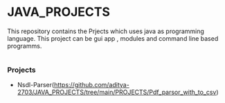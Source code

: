 # JAVA_PROJECTS
This repository contains the Prjects which uses java as programming language. This project can be gui app , modules and command line based programms.
<p align="center">
<img src="" >
</p>


### Projects
* Nsdl-Parser(https://github.com/aditya-2703/JAVA_PROJECTS/tree/main/PROJECTS/Pdf_parsor_with_to_csv)

